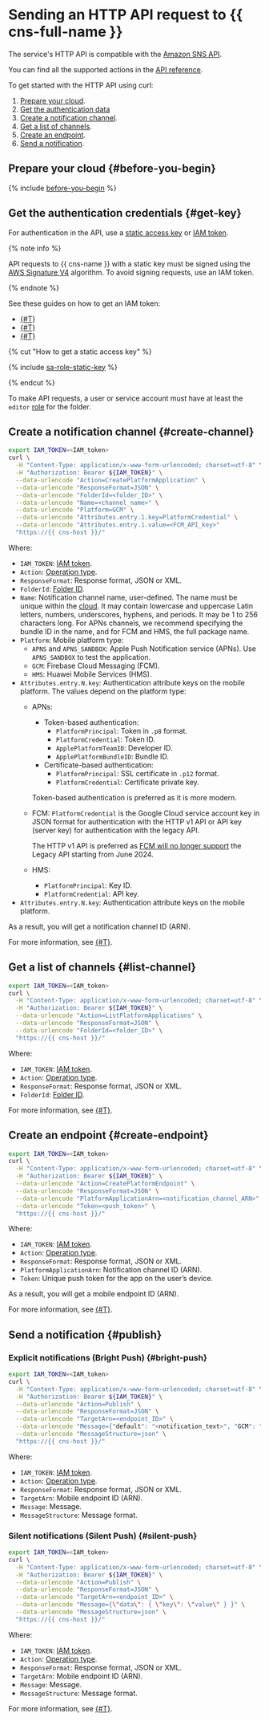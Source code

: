 # Sending an HTTP API request to {{ cns-full-name }}

The service's HTTP API is compatible with the [Amazon SNS API](https://docs.aws.amazon.com/sns/latest/api/welcome.html).

You can find all the supported actions in the [API reference](../api-ref/index.md).

To get started with the HTTP API using curl:
1. [Prepare your cloud](#before-you-begin).
1. [Get the authentication data](#get-key)
1. [Create a notification channel](#create-channel).
1. [Get a list of channels](#list-channel).
1. [Create an endpoint](#create-endpoint).
1. [Send a notification](#publish).

## Prepare your cloud {#before-you-begin}

{% include [before-you-begin](../../_tutorials/_tutorials_includes/before-you-begin.md) %}

## Get the authentication credentials {#get-key}

For authentication in the API, use a [static access key](../../iam/concepts/authorization/access-key.md) or [IAM token](../../iam/concepts/authorization/iam-token.md).

{% note info %}

API requests to {{ cns-name }} with a static key must be signed using the [AWS Signature V4](https://docs.aws.amazon.com/IAM/latest/UserGuide/reference_aws-signing.html) algorithm. To avoid signing requests, use an IAM token.

{% endnote %}

See these guides on how to get an IAM token:
* [{#T}](../../iam/operations/iam-token/create.md)
* [{#T}](../../iam/operations/iam-token/create-for-federation.md)
* [{#T}](../../iam/operations/iam-token/create-for-sa.md)

{% cut "How to get a static access key" %}

{% include [sa-role-static-key](../../_includes/notifications/sa-role-static-key.md) %}

{% endcut %}

To make API requests, a user or service account must have at least the `editor` [role](../../iam/roles-reference.md#editor) for the folder.

## Create a notification channel {#create-channel}

```bash
export IAM_TOKEN=<IAM_token>
curl \
  -H "Content-Type: application/x-www-form-urlencoded; charset=utf-8" \
  -H "Authorization: Bearer ${IAM_TOKEN}" \
  --data-urlencode "Action=CreatePlatformApplication" \
  --data-urlencode "ResponseFormat=JSON" \
  --data-urlencode "FolderId=<folder_ID>" \
  --data-urlencode "Name=<channel_name>" \
  --data-urlencode "Platform=GCM" \
  --data-urlencode "Attributes.entry.1.key=PlatformCredential" \
  --data-urlencode "Attributes.entry.1.value=<FCM_API_key>"
  "https://{{ cns-host }}/"
```

Where:
* `IAM_TOKEN`: [IAM token](../../iam/concepts/authorization/iam-token.md).
* `Action`: [Operation type](index.md#actions).
* `ResponseFormat`: Response format, JSON or XML.
* `FolderId`: [Folder ID](../../resource-manager/operations/folder/get-id.md).
* `Name`: Notification channel name, user-defined. The name must be unique within the [cloud](../../resource-manager/concepts/resources-hierarchy.md#cloud). It may contain lowercase and uppercase Latin letters, numbers, underscores, hyphens, and periods. It may be 1 to 256 characters long. For APNs channels, we recommend specifying the bundle ID in the name, and for FCM and HMS, the full package name.
* `Platform`: Mobile platform type:
  * `APNS` and `APNS_SANDBOX`: Apple Push Notification service (APNs). Use `APNS_SANDBOX` to test the application.
  * `GCM`: Firebase Cloud Messaging (FCM).
  * `HMS`: Huawei Mobile Services (HMS).
* `Attributes.entry.N.key`: Authentication attribute keys on the mobile platform. The values depend on the platform type:
  * APNs:
    * Token-based authentication:
      * `PlatformPrincipal`: Token in `.p8` format.
      * `PlatformCredential`: Token ID.
      * `ApplePlatformTeamID`: Developer ID.
      * `ApplePlatformBundleID`: Bundle ID.
    * Certificate-based authentication:
      * `PlatformPrincipal`: SSL certificate in `.p12` format.
      * `PlatformCredential`: Certificate private key.

    Token-based authentication is preferred as it is more modern.
  * FCM: `PlatformCredential` is the Google Cloud service account key in JSON format for authentication with the HTTP v1 API or API key (server key) for authentication with the legacy API.

    The HTTP v1 API is preferred as [FCM will no longer support](https://firebase.google.com/docs/cloud-messaging/migrate-v1) the Legacy API starting from June 2024.
  * HMS:
    * `PlatformPrincipal`: Key ID.
    * `PlatformCredential`: API key.
* `Attributes.entry.N.key`: Authentication attribute keys on the mobile platform.

As a result, you will get a notification channel ID (ARN).

For more information, see [{#T}](create-platform-application.md).

## Get a list of channels {#list-channel}

```bash
export IAM_TOKEN=<IAM_token>
curl \
  -H "Content-Type: application/x-www-form-urlencoded; charset=utf-8" \
  -H "Authorization: Bearer ${IAM_TOKEN}" \
  --data-urlencode "Action=ListPlatformApplications" \
  --data-urlencode "ResponseFormat=JSON" \
  --data-urlencode "FolderId=<folder_ID>" \
  "https://{{ cns-host }}/"
```

Where:
* `IAM_TOKEN`: [IAM token](../../iam/concepts/authorization/iam-token.md).
* `Action`: [Operation type](index.md#actions).
* `ResponseFormat`: Response format, JSON or XML.
* `FolderId`: [Folder ID](../../resource-manager/operations/folder/get-id.md).

For more information, see [{#T}](list-platform-applications.md).

## Create an endpoint {#create-endpoint}

```bash
export IAM_TOKEN=<IAM_token>
curl \
  -H "Content-Type: application/x-www-form-urlencoded; charset=utf-8" \
  -H "Authorization: Bearer ${IAM_TOKEN}" \
  --data-urlencode "Action=CreatePlatformEndpoint" \
  --data-urlencode "ResponseFormat=JSON" \
  --data-urlencode "PlatformApplicationArn=<notification_channel_ARN>" \
  --data-urlencode "Token=<push_token>" \
  "https://{{ cns-host }}/"
```

Where:
* `IAM_TOKEN`: [IAM token](../../iam/concepts/authorization/iam-token.md).
* `Action`: [Operation type](index.md#actions).
* `ResponseFormat`: Response format, JSON or XML.
* `PlatformApplicationArn`: Notification channel ID (ARN).
* `Token`: Unique push token for the app on the user’s device.

As a result, you will get a mobile endpoint ID (ARN).

For more information, see [{#T}](create-platform-endpoint.md).

## Send a notification {#publish}

### Explicit notifications (Bright Push) {#bright-push}

```bash
export IAM_TOKEN=<IAM_token>
curl \
  -H "Content-Type: application/x-www-form-urlencoded; charset=utf-8" \
  -H "Authorization: Bearer ${IAM_TOKEN}" \
  --data-urlencode "Action=Publish" \
  --data-urlencode "ResponseFormat=JSON" \
  --data-urlencode "TargetArn=<endpoint_ID>" \
  --data-urlencode "Message={"default": "<notification_text>", "GCM": "{ \"notification\": { \"body\": \"<notification_text>\"} }" }" \
  --data-urlencode "MessageStructure=json" \
  "https://{{ cns-host }}/"
```

Where:
* `IAM_TOKEN`: [IAM token](../../iam/concepts/authorization/iam-token.md).
* `Action`: [Operation type](index.md#actions).
* `ResponseFormat`: Response format, JSON or XML.
* `TargetArn`: Mobile endpoint ID (ARN).
* `Message`: Message.
* `MessageStructure`: Message format.

### Silent notifications (Silent Push) {#silent-push}

```bash
export IAM_TOKEN=<IAM_token>
curl \
  -H "Content-Type: application/x-www-form-urlencoded; charset=utf-8" \
  -H "Authorization: Bearer ${IAM_TOKEN}" \
  --data-urlencode "Action=Publish" \
  --data-urlencode "ResponseFormat=JSON" \
  --data-urlencode "TargetArn=<endpoint_ID>" \
  --data-urlencode "Message={\"data\": { \"key\": \"value\" } }" \
  --data-urlencode "MessageStructure=json" \
  "https://{{ cns-host }}/"
```

Where:
* `IAM_TOKEN`: [IAM token](../../iam/concepts/authorization/iam-token.md).
* `Action`: [Operation type](index.md#actions).
* `ResponseFormat`: Response format, JSON or XML.
* `TargetArn`: Mobile endpoint ID (ARN).
* `Message`: Message.
* `MessageStructure`: Message format.

For more information, see [{#T}](publish.md).